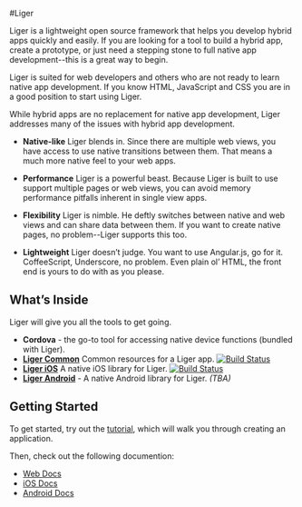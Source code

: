 #Liger

Liger is a lightweight open source framework that helps you develop hybrid apps quickly and easily. If you are looking for a tool to build a hybrid app, create a prototype, or just need a stepping stone to full native app development--this is a great way to begin.

Liger is suited for web developers and others who are not ready to learn native app development. If you know HTML, JavaScript and CSS you are in a good position to start using Liger.

While hybrid apps are no replacement for native app development, Liger addresses many of the issues with hybrid app development.

- **Native-like**
Liger blends in. Since there are multiple web views, you have access to use native transitions between them. That means a much more native feel to your web apps.

- **Performance**
Liger is a powerful beast. Because Liger is built to use support multiple pages or web views, you can avoid memory performance pitfalls inherent in single view apps.

- **Flexibility**
Liger is nimble. He deftly switches between native and web views and can share data between them.  If you want to create native pages, no problem--Liger supports this too.

- **Lightweight**
Liger doesn’t judge. You want to use Angular.js, go for it. CoffeeScript, Underscore, no problem. Even plain ol’ HTML, the front end is yours to do with as you please.

## What’s Inside
Liger will give you all the tools to get going.

- **Cordova** - the go-to tool for accessing native device functions (bundled with Liger).
- **[Liger Common](https://github.com/reachlocal/liger-common)** Common resources for a Liger app. [![Build Status](https://api.travis-ci.org/reachlocal/liger-common.png)](https://travis-ci.org/reachlocal/liger-common)
- **[Liger iOS](https://github.com/reachlocal/liger-ios)** A native iOS library for Liger. [![Build Status](https://api.travis-ci.org/reachlocal/liger-ios.png)](https://travis-ci.org/reachlocal/liger-ios)
- **[Liger Android](https://github.com/reachlocal/liger-android)** - A native Android library for Liger. *(TBA)*

## Getting Started

To get started, try out the [tutorial](tutorial/1-getting-started.md), which will walk you through creating an application.

Then, check out the following documention:

* [Web Docs](web)
* [iOS Docs](ios)
* [Android Docs](android)
